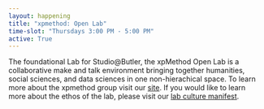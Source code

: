 ```yaml
---
layout: happening
title: "xpmethod: Open Lab"
time-slot: "Thursdays 3:00 PM - 5:00 PM"
active: True
---
```


The foundational Lab for Studio@Butler, the xpMethod Open Lab is a collaborative make and talk environment bringing together humanities, social sciences, and data sciences in one non-hierachical space. To learn more about the xpmethod group visit our [site](http://xpmethod.plaintext.in/). If you would like to learn more about the ethos of the lab, please visit our [lab culture manifest](http://xpmethod.plaintext.in/lab-culture.html).